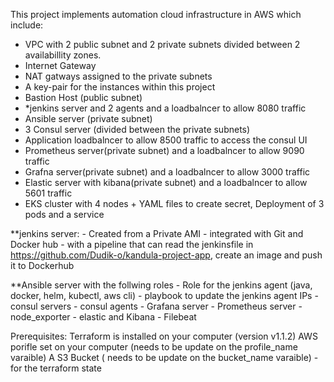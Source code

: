 
This project implements automation cloud infrastructure in AWS which include:
- VPC with 2 public subnet and 2 private subnets divided between 2 availabillity zones. 
- Internet Gateway
- NAT gatways assigned to the private subnets
- A key-pair for the instances within this project
- Bastion Host (public subnet)
- *jenkins server and 2 agents and a loadbalncer to allow 8080 traffic 
- Ansible server (private subnet)
- 3 Consul server (divided between the private subnets)
- Application loadbalncer to allow 8500 traffic to access the consul UI
- Prometheus server(private subnet) and a loadbalncer to allow 9090 traffic
- Grafna server(private subnet) and a loadbalncer to allow 3000 traffic
- Elastic server with kibana(private subnet)  and a loadbalncer to allow 5601 traffic
- EKS cluster with 4 nodes + YAML files to create secret, Deployment of 3 pods and a service


**jenkins server:
    - Created from a Private AMI
	- integrated with Git and Docker hub 
	- with a pipeline that can read the jenkinsfile in https://github.com/Dudik-o/kandula-project-app, create an image and push it to Dockerhub

**Ansible server with the follwing roles
	- Role for the jenkins agent (java, docker, helm, kubectl, aws cli)
	- playbook to update the jenkins agent IPs
	- consul servers
	- consul agents
	- Grafana server
	- Prometheus server
	- node_exporter
	- elastic and Kibana
	- Filebeat


Prerequisites:
Terraform is installed on your computer (version v1.1.2)
AWS porifle set on your computer (needs to be update on the profile_name varaible)
A S3 Bucket ( needs to be update on the bucket_name varaible) - for the terraform state




 
